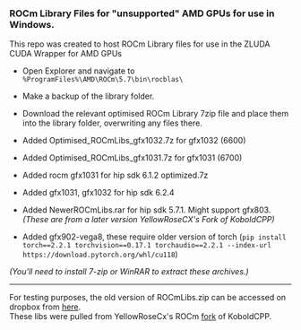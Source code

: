 ### ROCm Library Files for "unsupported" AMD GPUs for use in Windows.

This repo was created to host ROCm Library files for use in the ZLUDA CUDA Wrapper for AMD GPUs  

- Open Explorer and navigate to  `%ProgramFiles%\AMD\ROCm\5.7\bin\rocblas\`  
- Make a backup of the library folder.  
- Download the relevant optimised ROCm Library 7zip file and place them into the library folder, overwriting any files there.  

- Added Optimised_ROCmLibs_gfx1032.7z for gfx1032 (6600)  
- Added Optimised_ROCmLibs_gfx1031.7z for gfx1031 (6700)  
- Added rocm gfx1031 for hip sdk 6.1.2 optimized.7z  
- Added gfx1031, gfx1032 for hip sdk 6.2.4  
- Added NewerROCmLibs.rar for hip sdk 5.7.1. Might support gfx803.  
   _(These are from a later version YellowRoseCX's Fork of KoboldCPP)_
- Added gfx902-vega8, these require older version of torch (`pip install torch==2.2.1 torchvision==0.17.1 torchaudio==2.2.1 --index-url https://download.pytorch.org/whl/cu118`)
  
_(You'll need to install 7-zip or WinRAR to extract these archives.)_

---

For testing purposes, the old version of ROCmLibs.zip can be accessed on dropbox from [here](https://www.dropbox.com/scl/fi/qx0ritf10zqof3rlw3rfh/ROCmLibs.zip?rlkey=t8kmkbhm7muk6a26kxoexw0mb&st=kthr8d9f&dl=0).  
These libs were pulled from YellowRoseCx's ROCm [fork](https://github.com/YellowRoseCx/koboldcpp-rocm) of KoboldCPP.
